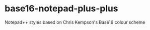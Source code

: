 base16-notepad-plus-plus
========================

Notepad++ styles based on Chris Kempson's Base16 colour scheme
